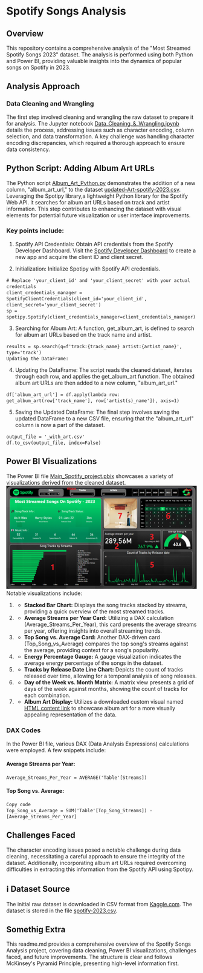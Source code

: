 # Spotify Songs Analysis

## Overview
This repository contains a comprehensive analysis of the "Most Streamed Spotify Songs 2023" dataset.
The analysis is performed using both Python and Power BI, providing valuable insights into the dynamics of popular songs on Spotify in 2023.

## Analysis Approach

### Data Cleaning and Wrangling

The first step involved cleaning and wrangling the raw dataset to prepare it for analysis. 
The Jupyter notebook [Data_Cleaning_&_Wrangling.ipynb](Data_Cleaning_&_Wrangling.ipynb) details the process, addressing issues such as character encoding, column selection, and data transformation.
A key challenge was handling character encoding discrepancies, which required a thorough approach to ensure data consistency.


## Python Script: Adding Album Art URLs
The Python script [Album_Art_Python.py](Album_Art_Python.py) demonstrates the addition of a new column, "album_art_url," to the dataset [updated-Art-spotify-2023.csv](updated-Art-spotify-2023.csv). Leveraging the Spotipy library,a lightweight Python library for the Spotify Web API. it searches for album art URLs based on track and artist information. 
This step contributes to enhancing the dataset with visual elements for potential future visualization or user interface improvements.

### Key points include:

1. Spotify API Credentials:
Obtain API credentials from the Spotify Developer Dashboard.
Visit the [Spotify Developer Dashboard](https://developer.spotify.com/) to create a new app and acquire the client ID and client secret.

2. Initialization:
Initialize Spotipy with Spotify API credentials.

```
# Replace 'your_client_id' and 'your_client_secret' with your actual credentials
client_credentials_manager = SpotifyClientCredentials(client_id='your_client_id', client_secret='your_client_secret')
sp = spotipy.Spotify(client_credentials_manager=client_credentials_manager)
```

3. Searching for Album Art: A function, get_album_art, is defined to search for album art URLs based on the track name and artist.

```
results = sp.search(q=f'track:{track_name} artist:{artist_name}', type='track')
Updating the DataFrame:
```
4. Updating the DataFrame: The script reads the cleaned dataset, iterates through each row, and applies the get_album_art function. The obtained album art URLs are then added to a new column, "album_art_url."

```
df['album_art_url'] = df.apply(lambda row: get_album_art(row['track_name'], row['artist(s)_name']), axis=1)
```

5. Saving the Updated DataFrame: The final step involves saving the updated DataFrame to a new CSV file, ensuring that the "album_art_url" column is now a part of the dataset.
```
output_file = '_with_art.csv'
df.to_csv(output_file, index=False)

```

## Power BI Visualizations

The Power BI file [Main_Spotify_project.pbix](Main_Spotify_project.pbix) showcases a variety of visualizations derived from the cleaned dataset. 
![Power BI Visualizations Screenshort](background/Screenshot.png)
Notable visualizations include:

1. - **Stacked Bar Chart:** Displays the song tracks stacked by streams, providing a quick overview of the most streamed tracks.
2. - **Average Streams per Year Card:** Utilizing a DAX calculation (Average_Streams_Per_Year), this card presents the average streams per year, offering insights into overall streaming trends.
3. - **Top Song vs. Average Card:** Another DAX-driven card (Top_Song_vs_Average) compares the top song's streams against the average, providing context for a song's popularity.
4. - **Energy Percentage Gauge:** A gauge visualization indicates the average energy percentage of the songs in the dataset.
5. - **Tracks by Release Date Line Chart:** Depicts the count of tracks released over time, allowing for a temporal analysis of song releases.
6. - **Day of the Week vs. Month Matrix:** A matrix view presents a grid of days of the week against months, showing the count of tracks for each combination.
7. - **Album Art Display:** Utilizes a downloaded custom visual named [HTML content link]("https://appsource.microsoft.com/en-us/product/power-bi-visuals/wa200001930?tab=overview") to showcase album art for a more visually appealing representation of the data.

### DAX Codes

In the Power BI file, various DAX (Data Analysis Expressions) calculations were employed. A few snippets include:


#### Average Streams per Year:

```
Average_Streams_Per_Year = AVERAGE('Table'[Streams])
```
#### Top Song vs. Average:

```
Copy code
Top_Song_vs_Average = SUM('Table'[Top_Song_Streams]) - [Average_Streams_Per_Year]
```

## Challenges Faced
The character encoding issues posed a notable challenge during data cleaning, necessitating a careful approach to ensure the integrity of the dataset. Additionally, incorporating album art URLs required overcoming difficulties in extracting this information from the Spotify API using Spotipy.

## ℹ️ Dataset Source
The initial raw dataset is downloaded in CSV format from [Kaggle.com](https://www.kaggle.com/). The dataset is stored in the file [spotify-2023.csv](spotify-2023.csv).

## Somethig Extra
This readme.md provides a comprehensive overview of the Spotify Songs Analysis project, covering data cleaning, Power BI visualizations, challenges faced, and future improvements. The structure is clear and follows McKinsey's Pyramid Principle, presenting high-level information first.